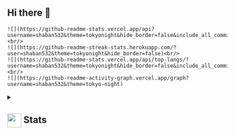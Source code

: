 ## Hi there 👋


    ![](https://github-readme-stats.vercel.app/api?username=shaban532&theme=tokyonight&hide_border=false&include_all_commits=true&count_private=false)<br/>
    ![](https://github-readme-streak-stats.herokuapp.com/?user=shaban532&theme=tokyonight&hide_border=false)<br/>
    ![](https://github-readme-stats.vercel.app/api/top-langs/?username=shaban532&theme=tokyonight&hide_border=false&include_all_commits=true&count_private=false&layout=compact)<br/>
    ![](https://github-readme-activity-graph.vercel.app/graph?username=shaban532&theme=tokyo-night)
    
<details>
  <summary><h2> <img align="center" src="https://github.com/shaban532/shaban532/blob/main/icons/stats.gif" width="32"/> Stats</h2></summary>
  <div align="center">
    ![](https://github-readme-stats.vercel.app/api?username=shaban532&theme=tokyonight&hide_border=false&include_all_commits=true&count_private=false)<br/>
    ![](https://github-readme-streak-stats.herokuapp.com/?user=shaban532&theme=tokyonight&hide_border=false)<br/>
    ![](https://github-readme-stats.vercel.app/api/top-langs/?username=shaban532&theme=tokyonight&hide_border=false&include_all_commits=true&count_private=false&layout=compact)<br/>
    ![](https://github-readme-activity-graph.vercel.app/graph?username=shaban532&theme=tokyo-night)
  </div>
</details>

<!--
**shaban532/shaban532** is a ✨ _special_ ✨ repository because its `README.md` (this file) appears on your GitHub profile.

Here are some ideas to get you started:

- 🔭 I’m currently working on ...
- 🌱 I’m currently learning ...
- 👯 I’m looking to collaborate on ...
- 🤔 I’m looking for help with ...
- 💬 Ask me about ...
- 📫 How to reach me: ...
- 😄 Pronouns: ...
- ⚡ Fun fact: ...
-->
